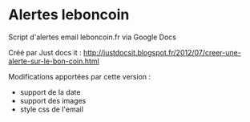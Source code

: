 Alertes leboncoin
====================

Script d'alertes email leboncoin.fr via Google Docs

Créé par Just docs it : http://justdocsit.blogspot.fr/2012/07/creer-une-alerte-sur-le-bon-coin.html

Modifications apportées par cette version :
- support de la date 
- support des images
- style css de l'email

